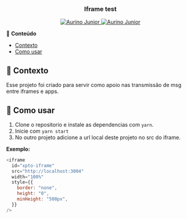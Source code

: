 <div align="center">
   <h3>Iframe test</h3>
</div>

<p align="center">
   <a href="https://www.instagram.com/aurigod97/">
      <img alt="Aurino Junior" src="https://img.shields.io/badge/-aurigod97-0390fc?style=flat&logo=Instagram&logoColor=white&color=blue" />
   </a>
    <a href="https://www.linkedin.com/in/aurino-junior-7718a4158/">
      <img alt="Aurino Junior" src="https://img.shields.io/badge/-Aurino%20Junior-0390fc?style=flat&logo=Linkedin&logoColor=white&color=blue" />
   </a>
</p>

📍 **Conteúdo**

- [Contexto](#blue_book-contexto)
- [Como usar](#beers-como-usar)

## :blue_book: Contexto

Esse projeto foi criado para servir como apoio nas transmissão de msg entre iframes e apps.

## :beers: Como usar

1. Clone o repositorio e instale as dependencias com `yarn`.
2. Inicie com `yarn start`
3. No outro projeto adicione a url local deste projeto no src do iframe.

**Exemplo:**

```js
<iframe
  id="xpto-iframe"
  src="http://localhost:3004"
  width="100%"
  style={{
    border: "none",
    height: "0",
    minHeight: "500px",
  }}
/>
```
